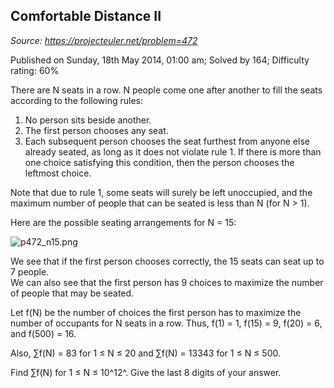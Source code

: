 Comfortable Distance II
-----------------------

*Source: https://projecteuler.net/problem=472*

Published on Sunday, 18th May 2014, 01:00 am; Solved by 164; Difficulty
rating: 60%

There are N seats in a row. N people come one after another to fill the
seats according to the following rules:

1.  No person sits beside another.
2.  The first person chooses any seat.
3.  Each subsequent person chooses the seat furthest from anyone else
    already seated, as long as it does not violate rule 1. If there is
    more than one choice satisfying this condition, then the person
    chooses the leftmost choice.

Note that due to rule 1, some seats will surely be left unoccupied, and
the maximum number of people that can be seated is less than N (for N \>
1).

Here are the possible seating arrangements for N = 15:

![p472\_n15.png](project/images/p472_n15.png)

We see that if the first person chooses correctly, the 15 seats can seat
up to 7 people.\
 We can also see that the first person has 9 choices to maximize the
number of people that may be seated.

Let f(N) be the number of choices the first person has to maximize the
number of occupants for N seats in a row. Thus, f(1) = 1, f(15) = 9,
f(20) = 6, and f(500) = 16.

Also, ∑f(N) = 83 for 1 ≤ N ≤ 20 and ∑f(N) = 13343 for 1 ≤ N ≤ 500.

Find ∑f(N) for 1 ≤ N ≤ 10^12^. Give the last 8 digits of your answer.
